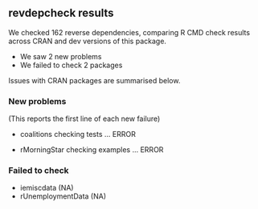 ## revdepcheck results

We checked 162 reverse dependencies, comparing R CMD check results across CRAN and dev versions of this package.

 * We saw 2 new problems
 * We failed to check 2 packages

Issues with CRAN packages are summarised below.

### New problems
(This reports the first line of each new failure)

* coalitions
  checking tests ... ERROR

* rMorningStar
  checking examples ... ERROR

### Failed to check

* iemiscdata        (NA)
* rUnemploymentData (NA)
